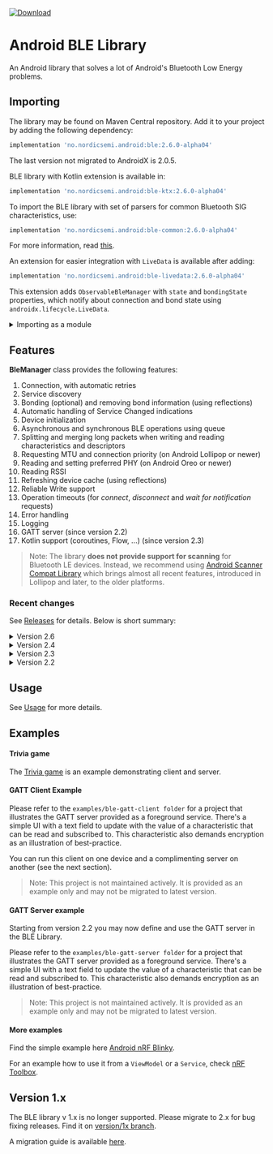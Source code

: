 [ ![Download](https://maven-badges.herokuapp.com/maven-central/no.nordicsemi.android/ble/badge.svg?style=plastic) ](https://search.maven.org/artifact/no.nordicsemi.android/ble)

# Android BLE Library

An Android library that solves a lot of Android's Bluetooth Low Energy problems.

## Importing

The library may be found on Maven Central repository.
Add it to your project by adding the following dependency:

```groovy
implementation 'no.nordicsemi.android:ble:2.6.0-alpha04'
```
The last version not migrated to AndroidX is 2.0.5.

BLE library with Kotlin extension is available in:
```groovy
implementation 'no.nordicsemi.android:ble-ktx:2.6.0-alpha04'
```

To import the BLE library with set of parsers for common Bluetooth SIG characteristics, use:
```groovy
implementation 'no.nordicsemi.android:ble-common:2.6.0-alpha04'
```
For more information, read [this](BLE-COMMON.md).

An extension for easier integration with `LiveData` is available after adding:
```groovy
implementation 'no.nordicsemi.android:ble-livedata:2.6.0-alpha04'
```
This extension adds `ObservableBleManager` with `state` and `bondingState` properties, which
notify about connection and bond state using `androidx.lifecycle.LiveData`.

<details>
	<summary>Importing as a module</summary>

Clone this project and add it to your project:

1. In *settings.gradle* file add the following lines:
```groovy
if (file('../Android-BLE-Library').exists()) {
    includeBuild('../Android-BLE-Library')
}
```
2. Sync project and build it.

The library uses Java 1.8 features. If you're using Android Studio below 4.2, make sure your
*build.gradle* includes the following configuration:

```groovy
    compileOptions {
        sourceCompatibility JavaVersion.VERSION_1_8
        targetCompatibility JavaVersion.VERSION_1_8
    }
    // For Kotlin projects additionally:
    kotlinOptions {
        jvmTarget = "1.8"
    }
```
</details>

## Features

**BleManager** class provides the following features:

1. Connection, with automatic retries
2. Service discovery
3. Bonding (optional) and removing bond information (using reflections)
4. Automatic handling of Service Changed indications
5. Device initialization
6. Asynchronous and synchronous BLE operations using queue
7. Splitting and merging long packets when writing and reading characteristics and descriptors
8. Requesting MTU and connection priority (on Android Lollipop or newer)
9. Reading and setting preferred PHY (on Android Oreo or newer)
10. Reading RSSI
11. Refreshing device cache (using reflections)
12. Reliable Write support
13. Operation timeouts (for *connect*, *disconnect* and *wait for notification* requests)
14. Error handling
15. Logging
16. GATT server (since version 2.2)
17. Kotlin support (coroutines, Flow, ...) (since version 2.3)

> Note:
  The library **does not provide support for scanning** for Bluetooth LE devices.
  Instead, we recommend using
  [Android Scanner Compat Library](https://github.com/NordicSemiconductor/Android-Scanner-Compat-Library)
  which brings almost all recent features, introduced in Lollipop and later, to the older platforms.

### Recent changes

See [Releases](https://github.com/NordicSemiconductor/Android-BLE-Library/releases) for details.
Below is short summary:

<details>
	<summary>Version 2.6</summary>

1. `getGattCallback()` method has been deprecated. Instead, simply move the inner methods to the
   `BleManager` class. See [this PR](https://github.com/NordicSemiconductor/Android-nRF-Blinky/pull/78).
2. Support for *server only* implementation using `attachClientConnection(BluetoothDevice)`. Call it instead of
   `connect(BluetoothDevice)` to use the device as server-only.
3. Data provider for read requests (server side) was added.
4. Cancellation support for flows and suspended methods added to `:ble-kts`.
</details>

<details>
	<summary>Version 2.4</summary>

1. More `:ble-ktx` extensions.
	1. `.suspendForResponse()` and `.suspendForValidResponse()` extension methods added to read and write requests.
	2. `.asResponseFlow()` and `.asValidResponseFlow()` methods added to `ValueChangedCallback`.
	3. `.stateAsFlow()` and `.bondingStateAsFlow()` in `BleManager` now return the same flow when called multiple times.
	4. Progress indications for split outgoing data and merged incoming data can be observed as `Flow` using
	   `splitWithProgressFlow(...)` and `mergeWithProgressFlow(...)`.
2. A new `then(...)` method added to `ValueChangedCallback` which will be called when the callback has been unregistered,
   or the device has invalidated services (i.e. it has disconnected). Useful to release resources.
3. A new option to remove a handler from each `Request` using `setHandler(null)`, which will make the callbacks
   called immediately from the worker looper.
4. Option to filter logs by priority. By default only logs on `Log.INFO` or higher will now be logged. Use
   `getMinLogPriority()` to return a different value if needed. Logs with lower priority will not be produced
   at all, making the library less laggy (parsing incoming data to hex takes notable time).
5. Added support for Big Endian format types with the new `Data.FORMAT_xxx_BE` types. Also, `FORMAT_xxx` have been
   deprecated in favor of `FORMAT_xxx_LE`.
6. All user callbacks (`before`, `with`, `then`, `fail`, ...) are now wrapped in `try-catch` blocks.
</details>

<details>
	<summary>Version 2.3</summary>

1. `:ble-ktx` module added with support for coroutines and Flow.
	1. `.suspend()` methods added in `Request`s.
	2. `asFlow()` method added to `ValueChangedCallback`.
	3. Connection and bonding state available as Flow.
	4. New helper methods to get a `BluetoothGattCharacteristic` with given required properties
	   and instance id added to `BluetoothGattService`.
2. `JsonMerger` class added, which should help with use cases when a device sends a JSON file in multiple
	packets.
3. `:ble-livedata` migrated to Java with some API changes, as sealed classes are no longer available.
4. Support for new `onServicesChanged()` callback, added in API 31 (Android 12).
5. Option to cancel pending Bluetooth LE connection using `ConnectRequest.cancelPendingConnection()`.

When using coroutines, use `.suspend()` method in `Request`, instead of `enqueue()` or `await()`.

To register to notifications and indications (or incoming write requests for server) use
```kotlin
setNotificationCallback(characteristic)
   .merge(JsonMerger()) // Example of how to use JsonMerger, optional
   .asFlow()
```
</details>

<details>
	<summary>Version 2.2</summary>

1. GATT Server support. This includes setting up the local GATT server on the Android device, new 
   requests for server operations: 
   * *wait for read*, 
   * *wait for write*, 
   * *send notification*, 
   * *send indication*,
   * *set characteristic value*,
   * *set descriptor value*.
2. New conditional requests: 
   * *wait if*,
   * *wait until*.
3. BLE operations are no longer called from the main thread.
4. There's a new option to set a handler for invoking callbacks. A handler can also be set per-callback.

Version 2.2 breaks some API known from version 2.1.1.
Check out [migration guide](MIGRATION.md).
</details>

## Usage

See [Usage](USAGE.md) for more details.

## Examples

#### Trivia game

The [Trivia game](https://github.com/NordicSemiconductor/Android-BLE-Library/tree/main/examples/trivia) 
is an example demonstrating client and server.

#### GATT Client Example

Please refer to the `examples/ble-gatt-client folder` for a project that illustrates the GATT
server provided as a foreground service. There's a simple UI with a text field to update
with the value of a characteristic that can be read and subscribed to. This characteristic also
demands encryption as an illustration of best-practice.

You can run this client on one device and a complimenting server on another (see the next section).

> Note: 
  This project is not maintained actively. It is provided as an example only and may not be
  migrated to latest version. 

#### GATT Server example

Starting from version 2.2 you may now define and use the GATT server in the BLE Library.

Please refer to the `examples/ble-gatt-server folder` for a project that illustrates the GATT
server provided as a foreground service. There's a simple UI with a text field to update
the value of a characteristic that can be read and subscribed to. This characteristic also
demands encryption as an illustration of best-practice.

> Note:
  This project is not maintained actively. It is provided as an example only and may not be
  migrated to latest version.

#### More examples

Find the simple example here [Android nRF Blinky](https://github.com/NordicSemiconductor/Android-nRF-Blinky).

For an example how to use it from a `ViewModel` or a `Service`, check
[nRF Toolbox](https://github.com/NordicSemiconductor/Android-nRF-Toolbox).

## Version 1.x

The BLE library v 1.x is no longer supported. Please migrate to 2.x for bug fixing releases.
Find it on [version/1x branch](https://github.com/NordicSemiconductor/Android-BLE-Library/tree/version/1x).

A migration guide is available [here](MIGRATION.md).